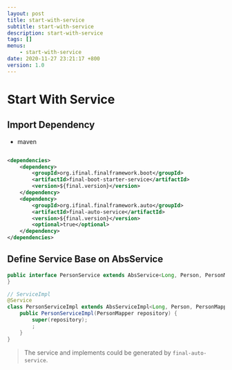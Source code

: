 ```yaml
---
layout: post
title: start-with-service
subtitle: start-with-service
description: start-with-service
tags: []
menus:
    - start-with-service
date: 2020-11-27 23:21:17 +800
version: 1.0
---
```

    
# Start With Service


## Import Dependency

* maven

```xml

<dependencies>
    <dependency>
        <groupId>org.ifinal.finalframework.boot</groupId>
        <artifactId>final-boot-starter-service</artifactId>
        <version>${final.version}</version>
    </dependency>
    <dependency>
        <groupId>org.ifinal.finalframework.auto</groupId>
        <artifactId>final-auto-service</artifactId>
        <version>${final.version}</version>
        <optional>true</optional>
    </dependency>
</dependencies>
```

## Define Service Base on AbsService

```java
public interface PersonService extends AbsService<Long, Person, PersonMapper> {
}

// ServiceImpl
@Service
class PersonServiceImpl extends AbsServiceImpl<Long, Person, PersonMapper> implements PersonService {
    public PersonServiceImpl(PersonMapper repository) {
        super(repository);
        ;
    }
}
```

> The service and implements could be generated by `final-auto-service`.